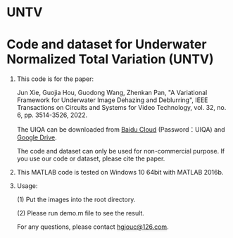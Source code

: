 # UNTV
# Code and dataset for Underwater Normalized Total Variation (UNTV)

1. This code is for the paper: 

   Jun Xie, Guojia Hou, Guodong Wang, Zhenkan Pan, "A Variational Framework for Underwater Image Dehazing and Deblurring", IEEE Transactions on Circuits and Systems for Video Technology, vol. 32, no. 6, pp. 3514-3526, 2022.

   The UIQA can be downloaded from [Baidu Cloud](https://pan.baidu.com/s/15zxvQvZ0hyAPApY8_rfHOw?pwd=UIQA) (Password：UIQA) and [Google Drive](https://drive.google.com/file/d/1tamBGl07-H8KIDdL-8zphsQY6AIPHjnR/view?usp=drive_link).

   The code and dataset can only be used for non-commercial purpose. If you use our code or dataset, please cite the paper.
1. This MATLAB code is tested on Windows 10 64bit with MATLAB 2016b. 

2. Usage:

   (1) Put the images into the root directory.


   (2) Please run demo.m file to see the result.


   For any questions, please contact hgjouc@126.com.
